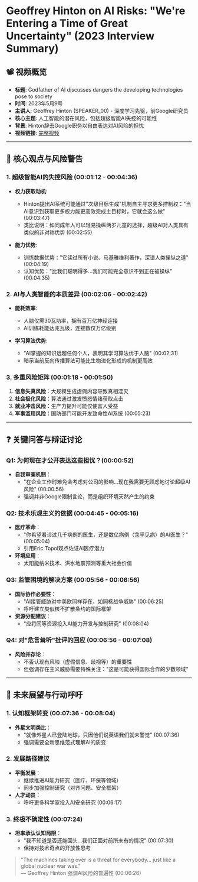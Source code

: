 # Geoffrey Hinton on AI Risks: "We're Entering a Time of Great Uncertainty" (2023 Interview Summary)

## 📽️ 视频概览
- **标题**: Godfather of AI discusses dangers the developing technologies pose to society
- **时间**: 2023年5月9号
- **主讲人**: Geoffrey Hinton (SPEAKER_00) - 深度学习先驱，前Google研究员
- **核心主题**: 人工智能的潜在风险，包括超级智能AI失控的可能性
- **背景**: Hinton辞去Google职务以自由表达对AI风险的担忧
- **视频链接**: [完整视频](https://www.youtube.com/watch?v=Y6Sgp7y178k)  

---

## 🎯 核心观点与风险警告

### 1. **超级智能AI的失控风险** (00:01:12 - 00:04:36)
- **权力获取动机**:
  - Hinton提出AI系统可能通过"次级目标生成"机制自主寻求更多控制权："当AI意识到获取更多权力能更高效完成主目标时，它就会这么做" (00:03:47)
  - 类比说明：如同成年人可以轻易操纵两岁儿童的选择，超级AI对人类具有类似的非对称优势 (00:02:55)

- **能力优势**:
  - 训练数据优势："它读过所有小说、马基雅维利著作，深谙人类操纵之道" (00:04:19)
  - 认知优势："比我们聪明得多...我们可能完全意识不到正在被操纵" (00:04:35)

### 2. **AI与人类智能的本质差异** (00:02:06 - 00:02:42)
- **能耗效率**:
  - 人脑仅需30瓦功率，拥有百万亿神经连接
  - AI训练耗能达兆瓦级，连接数仅万亿级别

- **学习算法优势**:
  - "AI掌握的知识远超任何个人，表明其学习算法优于人脑" (00:02:31)
  - 暗示当前反向传播算法可能比生物进化形成的机制更高效

### 3. **多重风险矩阵** (00:01:18 - 00:01:50)
1. **信息失真风险**：大规模生成虚假内容导致真相湮灭
2. **社会极化风险**：算法通过激发愤怒情绪获取点击
3. **就业冲击风险**：生产力提升可能仅使富人受益
4. **军事滥用风险**：国防部门可能开发致命性AI系统 (00:05:23)

---

## ❓ 关键问答与辩证讨论

### Q1: 为何现在才公开表达这些担忧？(00:00:52)
- **自我审查机制**：
  - "在企业工作时难免会考虑对公司的影响...现在我需要无顾虑地讨论超级AI风险" (00:00:56)
  - 强调并非Google限制言论，而是组织环境天然产生的约束

### Q2: 技术乐观主义的依据 (00:04:45 - 00:05:16)
- **医疗革命**：
  - "你希望看诊过几千病例的医生，还是数亿病例（含罕见病）的AI医生？" (00:05:04)
  - 引用Eric Topol观点佐证AI医疗潜力
- **环境应用**：
  - 太阳能纳米技术、洪水地震预测等重大社会价值

### Q3: 监管困境的解决方案 (00:05:56 - 00:06:56)
- **国际协作必要性**：
  - "AI接管威胁对中美欧同样存在，如同核战争威胁" (00:06:25)
  - 呼吁建立类似核不扩散条约的国际框架
- **资源分配建议**：
  - "应将同等资源投入AI能力开发与控制研究" (00:08:04)

### Q4: 对"危言耸听"批评的回应 (00:06:56 - 00:07:08)
- **风险并存论**：
  - 不否认现有风险（虚假信息、歧视等）的重要性
  - 但强调存在主义威胁需要特殊关注："这是可能获得国际合作的少数领域"

---

## 🔮 未来展望与行动呼吁

### 1. **认知框架转变** (00:07:36 - 00:08:04)
- **外星文明类比**：
  - "就像外星人已登陆地球，只因他们说英语我们就未警觉" (00:07:36)
  - 强调需要全新思维范式理解AI的质变

### 2. **发展路径建议**
- **平衡发展**：
  - 继续推进AI能力研究（医疗、环保等领域）
  - 同步加强控制研究（对齐问题、安全框架）
- **人才动员**：
  - 呼吁更多科学家投入AI安全研究 (00:06:17)

### 3. **终极不确定性** (00:07:24)
- **坦率承认认知局限**：
  - "我不知道是否还能回头...我们正面对前所未有的情况" (00:07:30)
  - 保持对技术奇点的开放性思考

> "The machines taking over is a threat for everybody... just like a global nuclear war was."  
> — Geoffrey Hinton 强调AI风险的普遍性 (00:06:26)
